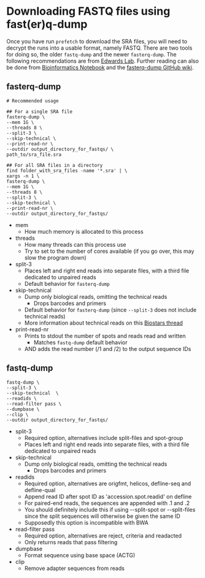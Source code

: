 # Downloading FASTQ files using fast(er)q-dump

Once you have run `prefetch` to download the SRA files, you will need to decrypt
the runs into a usable format, namely FASTQ. There are two tools for doing so,
the older `fastq-dump` and the newer `fasterq-dump`. The following
recommendations are from [Edwards Lab](https://edwards.flinders.edu.au/fastq-dump/).
Further reading can also be done from
[Bioinformatics Notebook](https://rnnh.github.io/bioinfo-notebook/docs/fastq-dump.html)
and the [fasterq-dump GitHub wiki](https://github.com/ncbi/sra-tools/wiki/HowTo:-fasterq-dump).

## fasterq-dump

```{bash}
# Recommended usage

## For a single SRA file
fasterq-dump \
--mem 1G \
--threads 8 \
--split-3 \
--skip-technical \
--print-read-nr \
--outdir output_directory_for_fastqs/ \
path_to/sra_file.sra

## For all SRA files in a directory
find folder_with_sra_files -name '*.sra' | \
xargs -n 1 \
fasterq-dump \
--mem 1G \
--threads 8 \
--split-3 \
--skip-technical \
--print-read-nr \
--outdir output_directory_for_fastqs/
```

* mem
    * How much memory is allocated to this process
* threads
    * How many threads can this process use
    * Try to set to the number of cores available (if you go over, this may slow
      the program down)
* split-3
    * Places left and right end reads into separate files, with a third file
      dedicated to unpaired reads
    * Default behavior for `fasterq-dump`
* skip-technical
    * Dump only biological reads, omitting the technical reads
        * Drops barcodes and primers
    * Default behavior for `fasterq-dump` (since `--split-3` does not include
      technical reads)
    * More information about technical reads on this 
     [Biostars thread](https://www.biostars.org/p/12047/)
* print-read-nr
    * Prints to stdout the number of spots and reads read and written
        * Matches `fastq-dump` default behavior
    * AND adds the read number (/1 and /2) to the output sequence IDs

## fastq-dump

```{bash}
fastq-dump \
--split-3 \
--skip-technical  \
--readids \
--read-filter pass \
--dumpbase \
--clip \
--outdir output_directory_for_fastqs/
```

* split-3
    * Required option, alternatives include split-files and spot-group
    * Places left and right end reads into separate files, with a third file
      dedicated to unpaired reads
* skip-technical
    * Dump only biological reads, omitting the technical reads
        * Drops barcodes and primers
* readids
    * Required option, alternatives are origfmt, helicos, defline-seq and
      defline-qual
    * Append read ID after spot ID as 'accession.spot.readid' on defline
    * For paired-end reads, the sequences are appended with .1 and .2
    * You should definitely include this if using --split-spot or --split-files
      since the split sequences will otherwise be given the same ID
    * Supposedly this option is incompatible with BWA
* read-filter pass
    * Required option, alternatives are reject, criteria and readacted
    * Only returns reads that pass filtering
* dumpbase
    * Format sequence using base space (ACTG)
* clip
    * Remove adapter sequences from reads
